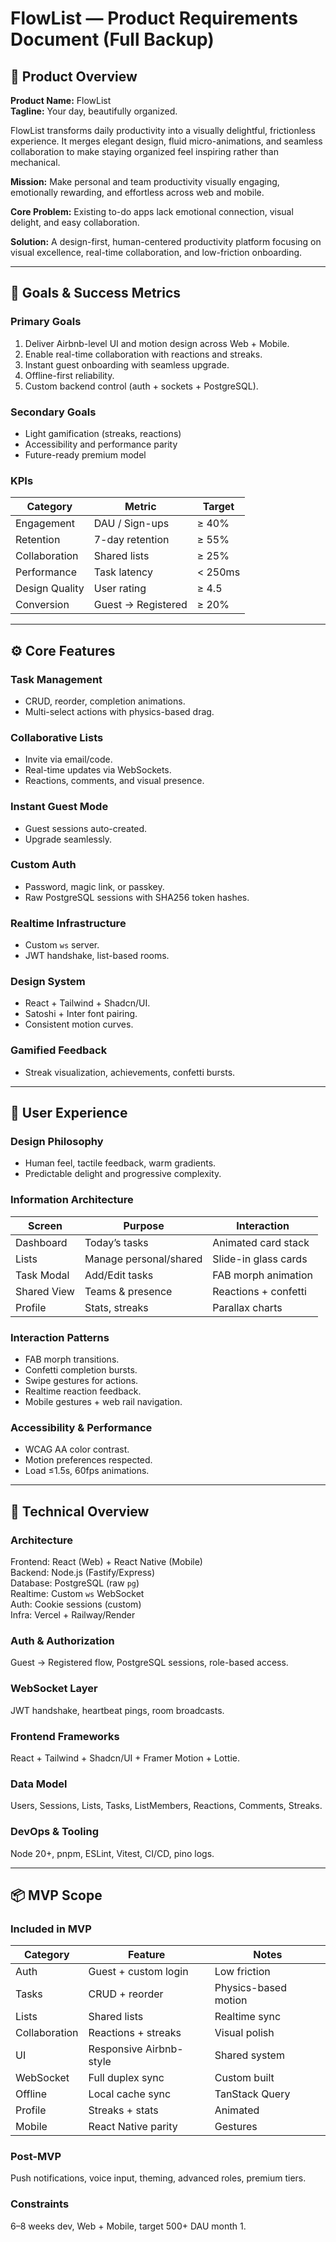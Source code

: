  # FlowList — Product Requirements Document (Full Backup)

 ## 🧱 Product Overview
 **Product Name:** FlowList  
 **Tagline:** Your day, beautifully organized.

 FlowList transforms daily productivity into a visually delightful, frictionless experience. It merges elegant design, fluid micro-animations, and seamless collaboration to make staying organized feel inspiring rather than mechanical.

 **Mission:** Make personal and team productivity visually engaging, emotionally rewarding, and effortless across web and mobile.

 **Core Problem:** Existing to-do apps lack emotional connection, visual delight, and easy collaboration.

 **Solution:** A design-first, human-centered productivity platform focusing on visual excellence, real-time collaboration, and low-friction onboarding.

 ----

 ## 🎯 Goals & Success Metrics

 ### Primary Goals
 1. Deliver Airbnb-level UI and motion design across Web + Mobile.
 2. Enable real-time collaboration with reactions and streaks.
 3. Instant guest onboarding with seamless upgrade.
 4. Offline-first reliability.
 5. Custom backend control (auth + sockets + PostgreSQL).

 ### Secondary Goals
 - Light gamification (streaks, reactions)
 - Accessibility and performance parity
 - Future-ready premium model

 ### KPIs
 | Category | Metric | Target |
 |-----------|---------|--------|
 | Engagement | DAU / Sign-ups | ≥ 40% |
 | Retention | 7-day retention | ≥ 55% |
 | Collaboration | Shared lists | ≥ 25% |
 | Performance | Task latency | < 250ms |
 | Design Quality | User rating | ≥ 4.5 |
 | Conversion | Guest → Registered | ≥ 20% |

 ----

 ## ⚙️ Core Features

 ### Task Management
 - CRUD, reorder, completion animations.
 - Multi-select actions with physics-based drag.

 ### Collaborative Lists
 - Invite via email/code.
 - Real-time updates via WebSockets.
 - Reactions, comments, and visual presence.

 ### Instant Guest Mode
 - Guest sessions auto-created.
 - Upgrade seamlessly.

 ### Custom Auth
 - Password, magic link, or passkey.
 - Raw PostgreSQL sessions with SHA256 token hashes.

 ### Realtime Infrastructure
 - Custom `ws` server.
 - JWT handshake, list-based rooms.

 ### Design System
 - React + Tailwind + Shadcn/UI.
 - Satoshi + Inter font pairing.
 - Consistent motion curves.

 ### Gamified Feedback
 - Streak visualization, achievements, confetti bursts.

 ----

 ## 🎨 User Experience

 ### Design Philosophy
 - Human feel, tactile feedback, warm gradients.
 - Predictable delight and progressive complexity.

 ### Information Architecture
 | Screen | Purpose | Interaction |
 |--------|----------|--------------|
 | Dashboard | Today’s tasks | Animated card stack |
 | Lists | Manage personal/shared | Slide-in glass cards |
 | Task Modal | Add/Edit tasks | FAB morph animation |
 | Shared View | Teams & presence | Reactions + confetti |
 | Profile | Stats, streaks | Parallax charts |

 ### Interaction Patterns
 - FAB morph transitions.
 - Confetti completion bursts.
 - Swipe gestures for actions.
 - Realtime reaction feedback.
 - Mobile gestures + web rail navigation.

 ### Accessibility & Performance
 - WCAG AA color contrast.
 - Motion preferences respected.
 - Load ≤1.5s, 60fps animations.

 ----

 ## 🧰 Technical Overview

 ### Architecture
 Frontend: React (Web) + React Native (Mobile)  
 Backend: Node.js (Fastify/Express)  
 Database: PostgreSQL (raw `pg`)  
 Realtime: Custom `ws` WebSocket  
 Auth: Cookie sessions (custom)  
 Infra: Vercel + Railway/Render

 ### Auth & Authorization
 Guest → Registered flow, PostgreSQL sessions, role-based access.

 ### WebSocket Layer
 JWT handshake, heartbeat pings, room broadcasts.

 ### Frontend Frameworks
 React + Tailwind + Shadcn/UI + Framer Motion + Lottie.

 ### Data Model
 Users, Sessions, Lists, Tasks, ListMembers, Reactions, Comments, Streaks.

 ### DevOps & Tooling
 Node 20+, pnpm, ESLint, Vitest, CI/CD, pino logs.

 ----

 ## 📦 MVP Scope

 ### Included in MVP
 | Category | Feature | Notes |
 |-----------|----------|-------|
 | Auth | Guest + custom login | Low friction |
 | Tasks | CRUD + reorder | Physics-based motion |
 | Lists | Shared lists | Realtime sync |
 | Collaboration | Reactions + streaks | Visual polish |
 | UI | Responsive Airbnb-style | Shared system |
 | WebSocket | Full duplex sync | Custom built |
 | Offline | Local cache sync | TanStack Query |
 | Profile | Streaks + stats | Animated |
 | Mobile | React Native parity | Gestures |

 ### Post-MVP
 Push notifications, voice input, theming, advanced roles, premium tiers.

 ### Constraints
 6–8 weeks dev, Web + Mobile, target 500+ DAU month 1.
